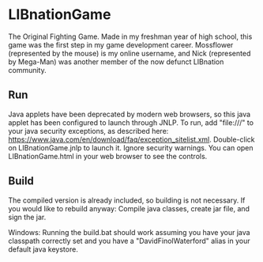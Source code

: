 LIBnationGame
=============
The Original Fighting Game.
Made in my freshman year of high school, this game was the first step in my game development career.
Mossflower (represented by the mouse) is my online username, and Nick (represented by Mega-Man) was another member of the now defunct LIBnation community.

Run
-------------
Java applets have been deprecated by modern web browsers, so this java applet has been configured to launch through JNLP.
To run, add "file:///" to your java security exceptions, as described here: https://www.java.com/en/download/faq/exception_sitelist.xml.
Double-click on LIBnationGame.jnlp to launch it. Ignore security warnings.
You can open LIBnationGame.html in your web browser to see the controls. 


Build
-------------
The compiled version is already included, so building is not necessary. 
If you would like to rebuild anyway: Compile java classes, create jar file, and sign the jar.

Windows: 
Running the build.bat should work assuming you have your java classpath correctly set and you have a "DavidFinolWaterford" alias in your default java keystore.
